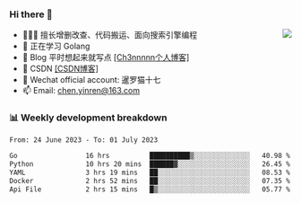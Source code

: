 

### Hi there 👋


<img align="right" src="https://github-readme-stats.vercel.app/api?username=ch3nnn&show_icons=true">


- 👨🏻‍💻 擅长增删改查、代码搬运、面向搜索引擎编程
- 👀 正在学习 Golang
- 📗 Blog 平时想起来就写点 <a href="https://ch3nnn.cn/" target="_blank">[Ch3nnnnn个人博客]</a>
- 📖 CSDN <a href="https://ch3nnn.blog.csdn.net" target="_blank">[CSDN博客]</a>
- 💬 Wechat official account: 暹罗猫十七
- 📫 Email: chen.yinren@163.com

### 📊 Weekly development breakdown
<!--START_SECTION:waka-->

```txt
From: 24 June 2023 - To: 01 July 2023

Go                 16 hrs          ██████████▒░░░░░░░░░░░░░░   40.98 %
Python             10 hrs 20 mins  ██████▓░░░░░░░░░░░░░░░░░░   26.45 %
YAML               3 hrs 19 mins   ██░░░░░░░░░░░░░░░░░░░░░░░   08.53 %
Docker             2 hrs 52 mins   ██░░░░░░░░░░░░░░░░░░░░░░░   07.35 %
Api File           2 hrs 15 mins   █▒░░░░░░░░░░░░░░░░░░░░░░░   05.77 %
```

<!--END_SECTION:waka-->


<!-- **Languages and Frameworks**

<code><img height="20" src="https://raw.githubusercontent.com/github/explore/80688e429a7d4ef2fca1e82350fe8e3517d3494d/topics/python/python.png" alt="Python" title="Python"></code>
<code><img height="25" src="https://raw.githubusercontent.com/github/explore/80688e429a7d4ef2fca1e82350fe8e3517d3494d/topics/go/go.png" alt="golang" title="golang"></code>
<code><img height="25" src="https://raw.githubusercontent.com/github/explore/80688e429a7d4ef2fca1e82350fe8e3517d3494d/topics/java/java.png" alt="golang" title="golang"></code>
<code><img height="25" src="https://raw.githubusercontent.com/github/explore/80688e429a7d4ef2fca1e82350fe8e3517d3494d/topics/django/django.png" alt="Django" title="Django"></code>
 -->


<!--
**ch3nnn/ch3nnn** is a ✨ _special_ ✨ repository because its `README.md` (this file) appears on your GitHub profile.

Here are some ideas to get you started:

- 🔭 I’m currently working on ...
- 🌱 I’m currently learning ...
- 👯 I’m looking to collaborate on ...
- 🤔 I’m looking for help with ...
- 💬 Ask me about ...
- 📫 How to reach me: ...
- 😄 Pronouns: ...
- ⚡ Fun fact: ...
-->
